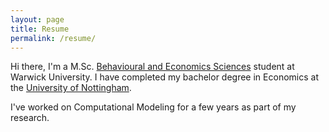 ```yaml
---
layout: page
title: Resume
permalink: /resume/
---
```

Hi there, I'm a M.Sc. [Behavioural and Economics Sciences](http://www2.warwick.ac.uk/fac/sci/psych/study/bes/) student at Warwick University. I have completed my bachelor degree in Economics at the [University of Nottingham](https://www.nottingham.ac.uk/).

I've worked on Computational Modeling for a few years as part of my research. 


